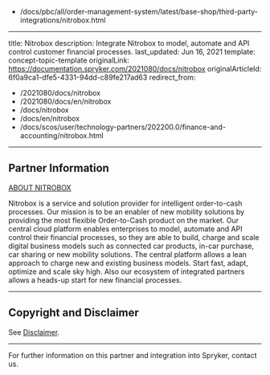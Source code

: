   - /docs/pbc/all/order-management-system/latest/base-shop/third-party-integrations/nitrobox.html
---
title: Nitrobox
description: Integrate Nitrobox to model, automate and API control customer financial processes.
last_updated: Jun 16, 2021
template: concept-topic-template
originalLink: https://documentation.spryker.com/2021080/docs/nitrobox
originalArticleId: 6f0a9ca1-dfe5-4331-94dd-c89fe217ad63
redirect_from:
  - /2021080/docs/nitrobox
  - /2021080/docs/en/nitrobox
  - /docs/nitrobox
  - /docs/en/nitrobox
  - /docs/scos/user/technology-partners/202200.0/finance-and-accounting/nitrobox.html
---

## Partner Information

[ABOUT NITROBOX](https://www.nitrobox.com/de/)

Nitrobox is a service and solution provider for intelligent order-to-cash processes. Our mission is to be an enabler of new mobility solutions by providing the most flexible Order-to-Cash product on the market. Our central cloud platform enables enterprises to model, automate and API control their financial processes, so they are able to build, charge and scale digital business models such as connected car products, in-car purchase, car sharing or new mobility solutions. The central platform allows a lean approach to charge new and existing business models. Start fast, adapt, optimize and scale sky high. Also our ecosystem of integrated partners allows a heads-up start for new financial processes.

---

## Copyright and Disclaimer

See [Disclaimer](https://github.com/spryker/spryker-documentation).

---
For further information on this partner and integration into Spryker,  contact us.

<div class="hubspot-form js-hubspot-form" data-portal-id="2770802" data-form-id="163e11fb-e833-4638-86ae-a2ca4b929a41" id="hubspot-1"></div>
